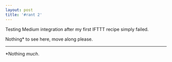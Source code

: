 ```yaml
---
layout: post
title: '#rant 2'
---
```


Testing Medium integration after my first IFTTT recipe simply failed.

Nothing* to see here, move along please.

---

*Nothing *much*.
